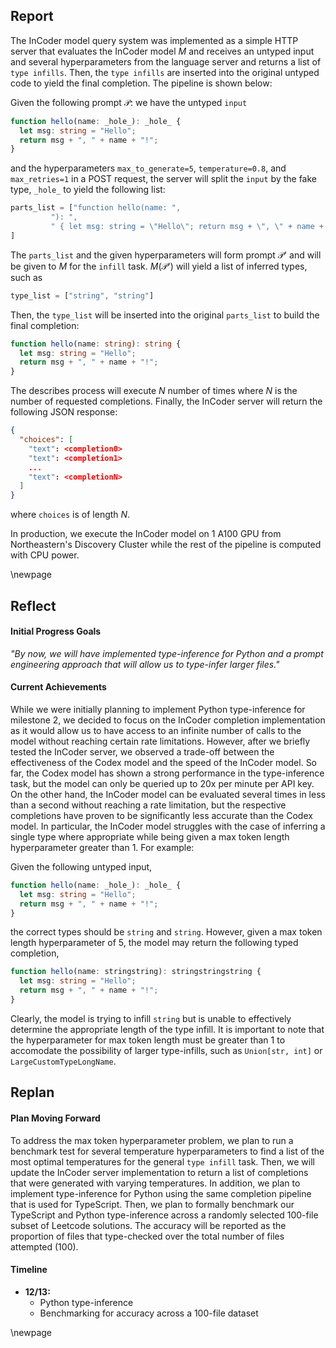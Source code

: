 ## Report

The InCoder model query system was implemented as a simple HTTP server that evaluates the InCoder model $M$ and receives an untyped input and several hyperparameters from the language server and returns a list of `type infills`. Then, the `type infills` are inserted into the original untyped code to yield the final completion. The pipeline is shown below:

Given the following prompt $\mathcal{P}$: we have the untyped `input`
```ts
function hello(name: _hole_): _hole_ {
  let msg: string = "Hello";
  return msg + ", " + name + "!";
}
```
and the hyperparameters `max_to_generate=5`, `temperature=0.8`, and `max_retries=1` in a POST request, the server will split the `input` by the fake type, `_hole_` to yield the following list:

```ts
parts_list = ["function hello(name: ",
         "): ",
         " { let msg: string = \"Hello\"; return msg + \", \" + name + \"!\";}"
]
```
The `parts_list` and the given hyperparameters will form prompt $\mathcal{P}$' and will be given to $M$ for the `infill` task. $M$($\mathcal{P}$') will yield a list of inferred types, such as
```ts
type_list = ["string", "string"]
```
Then, the `type_list` will be inserted into the original `parts_list` to build the final completion:
```ts
function hello(name: string): string {
  let msg: string = "Hello";
  return msg + ", " + name + "!";
}
```
The describes process will execute $N$ number of times where $N$ is the number of requested completions.
Finally, the InCoder server will return the following JSON response:
```json
{
  "choices": [
    "text": <completion0>
    "text": <completion1>
    ...
    "text": <completionN>
  ]
}
```
where `choices` is of length $N$.

In production, we execute the InCoder model on 1 A100 GPU from Northeastern's Discovery Cluster while the rest of the pipeline is computed with CPU power.

\newpage

## Reflect

#### Initial Progress Goals

_"By now, we will have implemented type-inference for Python and a prompt engineering approach that will allow us to type-infer larger files."_

#### Current Achievements

While we were initially planning to implement Python type-inference for milestone 2, we decided to focus on the InCoder completion implementation as it would allow us to have access to an infinite number of calls to the model without reaching certain rate limitations. However, after we briefly tested the InCoder server, we observed a trade-off between the effectiveness of the Codex model and the speed of the InCoder model. So far, the Codex model has shown a strong performance in the type-inference task, but the model can only be queried up to 20x per minute per API key. On the other hand, the InCoder model can be evaluated several times in less than a second without reaching a rate limitation, but the respective completions have proven to be significantly less accurate than the Codex model. In particular, the InCoder model struggles with the case of inferring a single type where appropriate while being given a max token length hyperparameter greater than 1. For example:

Given the following untyped input,
```ts
function hello(name: _hole_): _hole_ {
  let msg: string = "Hello";
  return msg + ", " + name + "!";
}
```
the correct types should be `string` and `string`. However, given a max token length hyperparameter of 5, the model may return the following typed completion,
```ts
function hello(name: stringstring): stringstringstring {
  let msg: string = "Hello";
  return msg + ", " + name + "!";
}
```
Clearly, the model is trying to infill `string` but is unable to effectively determine the appropriate length of the type infill. It is important to note that the hyperparameter for max token length must be greater than 1 to accomodate the possibility of larger type-infills, such as `Union[str, int]` or `LargeCustomTypeLongName`.

## Replan

#### Plan Moving Forward
To address the max token hyperparameter problem, we plan to run a benchmark test for several temperature hyperparameters to find a list of the most optimal temperatures for the general `type infill` task. Then, we will update the InCoder server implementation to return a list of completions that were generated with varying temperatures. In addition, we plan to implement type-inference for Python using the same completion pipeline that is used for TypeScript. Then, we plan to formally benchmark our TypeScript and Python type-inference across a randomly selected 100-file subset of Leetcode solutions. The accuracy will be reported as the proportion of files that type-checked over the total number of files attempted (100).

#### Timeline

- **12/13:**
  - Python type-inference
  - Benchmarking for accuracy across a 100-file dataset

\newpage
